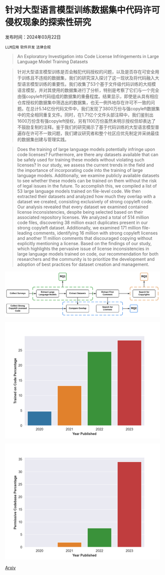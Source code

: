 # 针对大型语言模型训练数据集中代码许可侵权现象的探索性研究

发布时间：2024年03月22日

`LLM应用` `软件开发` `法律合规`

> An Exploratory Investigation into Code License Infringements in Large Language Model Training Datasets

> 针对大型语言模型训练是否会触犯代码授权的问题，以及是否存在可安全用于训练且不违规的数据集，我们的研究深入探讨了这一现状及将代码融入大型语言模型训练的重要性。我们收集了53个基于文件级代码训练的大规模语言模型，并对其使用的数据集进行了分析，特别是考察了它们与一个完全由强copyleft代码组成的数据集的重叠程度。结果显示，即使是从具有相应仓库授权的数据集中筛选出的数据集，也无一例外地存在许可不一致的问题。在总计5.14亿份代码文件中，我们发现了3800万份与强copyleft数据集中的完全相同重复文件。同时，在1.71亿个文件头部注释中，我们鉴别出1600万份含有强copyleft授权，另有1100万份虽然未明示授权但却表达了不鼓励复制的注释。鉴于我们的研究揭示了基于代码训练的大型语言模型普遍存在许可不一致问题，我们建议研究者和整个社区应优先制定并采纳最佳的数据集创建与管理实践。

> Does the training of large language models potentially infringe upon code licenses? Furthermore, are there any datasets available that can be safely used for training these models without violating such licenses? In our study, we assess the current trends in the field and the importance of incorporating code into the training of large language models. Additionally, we examine publicly available datasets to see whether these models can be trained on them without the risk of legal issues in the future. To accomplish this, we compiled a list of 53 large language models trained on file-level code. We then extracted their datasets and analyzed how much they overlap with a dataset we created, consisting exclusively of strong copyleft code.
  Our analysis revealed that every dataset we examined contained license inconsistencies, despite being selected based on their associated repository licenses. We analyzed a total of 514 million code files, discovering 38 million exact duplicates present in our strong copyleft dataset. Additionally, we examined 171 million file-leading comments, identifying 16 million with strong copyleft licenses and another 11 million comments that discouraged copying without explicitly mentioning a license. Based on the findings of our study, which highlights the pervasive issue of license inconsistencies in large language models trained on code, our recommendation for both researchers and the community is to prioritize the development and adoption of best practices for dataset creation and management.

![针对大型语言模型训练数据集中代码许可侵权现象的探索性研究](../../../paper_images/2403.15230/diagram_improved.png)

![针对大型语言模型训练数据集中代码许可侵权现象的探索性研究](../../../paper_images/2403.15230/trained_code_fin6.png)

![针对大型语言模型训练数据集中代码许可侵权现象的探索性研究](../../../paper_images/2403.15230/permissive_code_fin6.png)

[Arxiv](https://arxiv.org/abs/2403.15230)